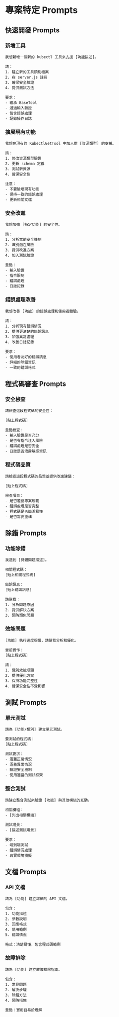 # 專案特定 Prompts

## 快速開發 Prompts

### 新增工具
```
我想新增一個新的 kubectl 工具來支援 [功能描述]。

請：
1. 建立新的工具類別檔案
2. 在 server.js 註冊
3. 確保安全驗證
4. 提供測試方法

要求：
- 繼承 BaseTool
- 通過輸入驗證
- 包含錯誤處理
- 記錄操作日誌
```

### 擴展現有功能
```
我想在現有的 KubectlGetTool 中加入對 [資源類型] 的支援。

請：
1. 修改資源類型驗證
2. 更新 schema 定義
3. 測試新資源
4. 確保安全性

注意：
- 不要破壞現有功能
- 保持一致的錯誤處理
- 更新相關文檔
```

### 安全改進
```
我想加強 [特定功能] 的安全性。

請：
1. 分析當前安全機制
2. 識別潛在風險
3. 提供改進方案
4. 加入測試驗證

重點：
- 輸入驗證
- 指令限制
- 錯誤處理
- 日誌記錄
```

### 錯誤處理改善
```
我想改善 [功能] 的錯誤處理和使用者體驗。

請：
1. 分析現有錯誤情況
2. 提供更清楚的錯誤訊息
3. 加強異常處理
4. 改善日誌記錄

要求：
- 使用者友好的錯誤訊息
- 詳細的除錯資訊
- 一致的錯誤格式
```

## 程式碼審查 Prompts

### 安全檢查
```
請檢查這段程式碼的安全性：

[貼上程式碼]

重點檢查：
- 輸入驗證是否充分
- 是否有指令注入風險
- 錯誤處理是否安全
- 日誌是否洩露敏感資訊
```

### 程式碼品質
```
請檢查這段程式碼的品質並提供改進建議：

[貼上程式碼]

檢查項目：
- 是否遵循專案規範
- 錯誤處理是否完整
- 程式碼是否簡潔易懂
- 是否需要重構
```

## 除錯 Prompts

### 功能除錯
```
我遇到 [具體問題描述]。

相關程式碼：
[貼上相關程式碼]

錯誤訊息：
[貼上錯誤訊息]

請幫我：
1. 分析問題原因
2. 提供解決方案
3. 預防類似問題
```

### 效能問題
```
[功能] 執行速度很慢，請幫我分析和優化。

當前實作：
[貼上程式碼]

請：
1. 識別效能瓶頸
2. 提供優化方案
3. 保持功能完整性
4. 確保安全性不受影響
```

## 測試 Prompts

### 單元測試
```
請為 [功能/類別] 建立單元測試。

要測試的程式碼：
[貼上程式碼]

測試要求：
- 涵蓋正常情況
- 涵蓋異常情況
- 驗證安全機制
- 使用適當的測試框架
```

### 整合測試
```
請建立整合測試來驗證 [功能] 與其他模組的互動。

相關模組：
- [列出相關模組]

測試場景：
- [描述測試場景]

要求：
- 端到端測試
- 錯誤情況處理
- 真實環境模擬
```

## 文檔 Prompts

### API 文檔
```
請為 [功能] 建立詳細的 API 文檔。

包含：
1. 功能描述
2. 參數說明
3. 回應格式
4. 使用範例
5. 錯誤情況

格式：清楚易懂，包含程式碼範例
```

### 故障排除
```
請為 [功能] 建立故障排除指南。

包含：
1. 常見問題
2. 解決步驟
3. 除錯方法
4. 預防措施

重點：實用且易於理解
```